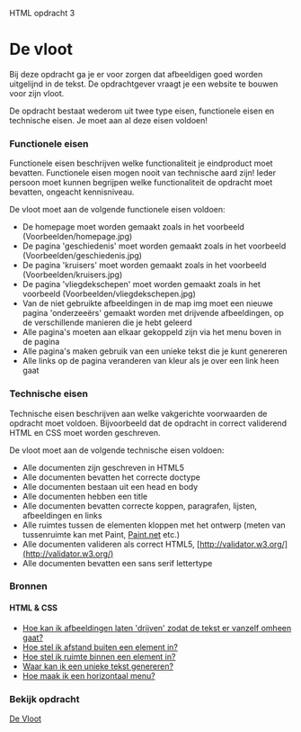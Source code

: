 HTML opdracht 3

# De vloot

Bij deze opdracht ga je er voor zorgen dat afbeeldigen goed worden uitgelijnd in de tekst.  De opdrachtgever vraagt je een website te bouwen voor zijn vloot.

De opdracht bestaat wederom uit twee type eisen, functionele eisen en technische eisen. Je moet aan al deze eisen voldoen!

### Functionele eisen

Functionele eisen beschrijven welke functionaliteit je eindproduct moet bevatten. Functionele eisen mogen nooit van technische aard zijn! Ieder persoon moet kunnen begrijpen welke functionaliteit de opdracht moet bevatten, ongeacht kennisniveau.

De vloot moet aan de volgende functionele eisen voldoen:

* De homepage moet worden gemaakt zoals in het voorbeeld (Voorbeelden/homepage.jpg)
* De pagina 'geschiedenis' moet worden gemaakt zoals in het voorbeeld (Voorbeelden/geschiedenis.jpg)
* De pagina 'kruisers' moet worden gemaakt zoals in het voorbeeld (Voorbeelden/kruisers.jpg)
* De pagina 'vliegdekschepen' moet worden gemaakt zoals in het voorbeeld (Voorbeelden/vliegdekschepen.jpg)
* Van de niet gebruikte afbeeldingen in de map img moet een nieuwe pagina 'onderzeeërs' gemaakt worden met drijvende afbeeldingen, op de verschillende manieren die je hebt geleerd
* Alle pagina's moeten aan elkaar gekoppeld zijn via het menu boven in de pagina
* Alle pagina's maken gebruik van een unieke tekst die je kunt genereren
* Alle links op de pagina veranderen van kleur als je over een link heen gaat

### Technische eisen
Technische eisen beschrijven aan welke vakgerichte voorwaarden de opdracht moet voldoen. Bijvoorbeeld dat de opdracht in correct validerend HTML en CSS moet worden geschreven.

De vloot moet aan de volgende technische eisen voldoen:
* Alle documenten zijn geschreven in HTML5
* Alle documenten bevatten het correcte doctype
* Alle documenten bestaan uit een head en body
* Alle documenten hebben een title
* Alle documenten bevatten correcte koppen, paragrafen, lijsten, afbeeldingen en links
* Alle ruimtes tussen de elementen kloppen met het ontwerp (meten van tussenruimte kan met Paint,  [Paint.net](http://www.getpaint.net/index.html)  etc.)
* Alle documenten valideren als correct HTML5, [http://validator.w3.org/](http://validator.w3.org/)
* Alle documenten bevatten een sans serif lettertype


### Bronnen
#### HTML & CSS
* [Hoe kan ik afbeeldingen laten 'drijven' zodat de tekst er vanzelf omheen gaat?](http://www.w3schools.com/cssref/pr_class_float.asp)
* [Hoe stel ik afstand buiten een element in?](http://www.w3schools.com/css/css_margin.asp)
* [Hoe stel ik ruimte binnen een element in?](http://www.w3schools.com/css/css_padding.asp)
* [Waar kan ik een unieke tekst genereren?](http://www.lipsum.com)
* [Hoe maak ik een horizontaal menu?](http://www.w3schools.com/css/css_navbar.asp)

### Bekijk opdracht
[De Vloot](https://www.kevii.nl/opdrachten/01-vloot/)
